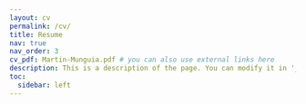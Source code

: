```yaml
---
layout: cv
permalink: /cv/
title: Resume
nav: true
nav_order: 3
cv_pdf: Martin-Munguia.pdf # you can also use external links here
description: This is a description of the page. You can modify it in '_pages/cv.md'. You can also change or remove the top pdf download button.
toc:
  sidebar: left
---
```

